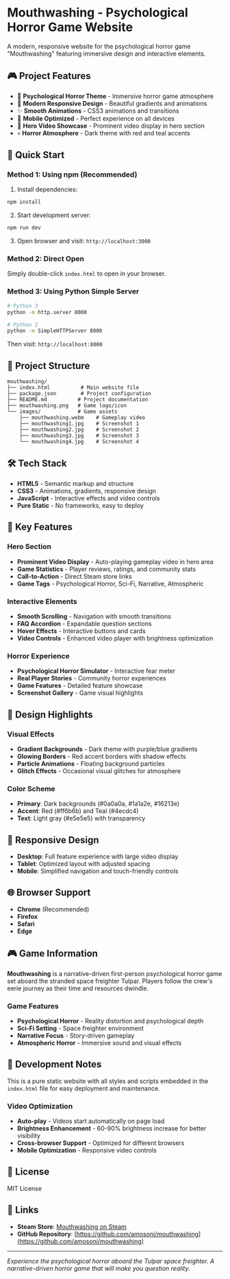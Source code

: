 # Mouthwashing - Psychological Horror Game Website

A modern, responsive website for the psychological horror game "Mouthwashing" featuring immersive design and interactive elements.

## 🎮 Project Features

- 🧠 **Psychological Horror Theme** - Immersive horror game atmosphere
- 🎨 **Modern Responsive Design** - Beautiful gradients and animations
- ✨ **Smooth Animations** - CSS3 animations and transitions
- 📱 **Mobile Optimized** - Perfect experience on all devices
- 🌟 **Hero Video Showcase** - Prominent video display in hero section
- 💀 **Horror Atmosphere** - Dark theme with red and teal accents

## 🚀 Quick Start

### Method 1: Using npm (Recommended)

1. Install dependencies:
```bash
npm install
```

2. Start development server:
```bash
npm run dev
```

3. Open browser and visit: `http://localhost:3000`

### Method 2: Direct Open

Simply double-click `index.html` to open in your browser.

### Method 3: Using Python Simple Server

```bash
# Python 3
python -m http.server 8000

# Python 2
python -m SimpleHTTPServer 8000
```

Then visit: `http://localhost:8000`

## 📁 Project Structure

```
mouthwashing/
├── index.html          # Main website file
├── package.json        # Project configuration
├── README.md          # Project documentation
├── mouthwashing.png   # Game logo/icon
└── images/            # Game assets
    ├── mouthwashing.webm    # Gameplay video
    ├── mouthwashing1.jpg    # Screenshot 1
    ├── mouthwashing2.jpg    # Screenshot 2
    ├── mouthwashing3.jpg    # Screenshot 3
    └── mouthwashing4.jpg    # Screenshot 4
```

## 🛠️ Tech Stack

- **HTML5** - Semantic markup and structure
- **CSS3** - Animations, gradients, responsive design
- **JavaScript** - Interactive effects and video controls
- **Pure Static** - No frameworks, easy to deploy

## 🎯 Key Features

### Hero Section
- **Prominent Video Display** - Auto-playing gameplay video in hero area
- **Game Statistics** - Player reviews, ratings, and community stats
- **Call-to-Action** - Direct Steam store links
- **Game Tags** - Psychological Horror, Sci-Fi, Narrative, Atmospheric

### Interactive Elements
- **Smooth Scrolling** - Navigation with smooth transitions
- **FAQ Accordion** - Expandable question sections
- **Hover Effects** - Interactive buttons and cards
- **Video Controls** - Enhanced video player with brightness optimization

### Horror Experience
- **Psychological Horror Simulator** - Interactive fear meter
- **Real Player Stories** - Community horror experiences
- **Game Features** - Detailed feature showcase
- **Screenshot Gallery** - Game visual highlights

## 🎨 Design Highlights

### Visual Effects
- **Gradient Backgrounds** - Dark theme with purple/blue gradients
- **Glowing Borders** - Red accent borders with shadow effects
- **Particle Animations** - Floating background particles
- **Glitch Effects** - Occasional visual glitches for atmosphere

### Color Scheme
- **Primary**: Dark backgrounds (#0a0a0a, #1a1a2e, #16213e)
- **Accent**: Red (#ff6b6b) and Teal (#4ecdc4)
- **Text**: Light gray (#e5e5e5) with transparency

## 📱 Responsive Design

- **Desktop**: Full feature experience with large video display
- **Tablet**: Optimized layout with adjusted spacing
- **Mobile**: Simplified navigation and touch-friendly controls

## 🌐 Browser Support

- **Chrome** (Recommended)
- **Firefox**
- **Safari**
- **Edge**

## 🎮 Game Information

**Mouthwashing** is a narrative-driven first-person psychological horror game set aboard the stranded space freighter Tulpar. Players follow the crew's eerie journey as their time and resources dwindle.

### Game Features
- **Psychological Horror** - Reality distortion and psychological depth
- **Sci-Fi Setting** - Space freighter environment
- **Narrative Focus** - Story-driven gameplay
- **Atmospheric Horror** - Immersive sound and visual effects

## 🔧 Development Notes

This is a pure static website with all styles and scripts embedded in the `index.html` file for easy deployment and maintenance.

### Video Optimization
- **Auto-play** - Videos start automatically on page load
- **Brightness Enhancement** - 60-90% brightness increase for better visibility
- **Cross-browser Support** - Optimized for different browsers
- **Mobile Optimization** - Responsive video controls

## 📄 License

MIT License

## 🔗 Links

- **Steam Store**: [Mouthwashing on Steam](https://store.steampowered.com/app/2475490/_/)
- **GitHub Repository**: [https://github.com/amosoni/mouthwashing](https://github.com/amosoni/mouthwashing)

---

*Experience the psychological horror aboard the Tulpar space freighter. A narrative-driven horror game that will make you question reality.* 